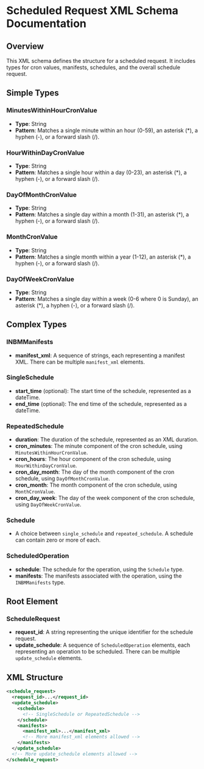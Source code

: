 # Scheduled Request XML Schema Documentation

## Overview

This XML schema defines the structure for a scheduled request. It includes types for cron values, manifests, schedules, and the overall schedule request.

## Simple Types

### MinutesWithinHourCronValue

- **Type**: String
- **Pattern**: Matches a single minute within an hour (0-59), an asterisk (*), a hyphen (-), or a forward slash (/).

### HourWithinDayCronValue

- **Type**: String
- **Pattern**: Matches a single hour within a day (0-23), an asterisk (*), a hyphen (-), or a forward slash (/).

### DayOfMonthCronValue

- **Type**: String
- **Pattern**: Matches a single day within a month (1-31), an asterisk (*), a hyphen (-), or a forward slash (/).

### MonthCronValue

- **Type**: String
- **Pattern**: Matches a single month within a year (1-12), an asterisk (*), a hyphen (-), or a forward slash (/).

### DayOfWeekCronValue

- **Type**: String
- **Pattern**: Matches a single day within a week (0-6 where 0 is Sunday), an asterisk (*), a hyphen (-), or a forward slash (/).

## Complex Types

### INBMManifests

- **manifest_xml**: A sequence of strings, each representing a manifest XML. There can be multiple `manifest_xml` elements.

### SingleSchedule

- **start_time** (optional): The start time of the schedule, represented as a dateTime.
- **end_time** (optional): The end time of the schedule, represented as a dateTime.

### RepeatedSchedule

- **duration**: The duration of the schedule, represented as an XML duration.
- **cron_minutes**: The minute component of the cron schedule, using `MinutesWithinHourCronValue`.
- **cron_hours**: The hour component of the cron schedule, using `HourWithinDayCronValue`.
- **cron_day_month**: The day of the month component of the cron schedule, using `DayOfMonthCronValue`.
- **cron_month**: The month component of the cron schedule, using `MonthCronValue`.
- **cron_day_week**: The day of the week component of the cron schedule, using `DayOfWeekCronValue`.

### Schedule

- A choice between `single_schedule` and `repeated_schedule`. A schedule can contain zero or more of each.

### ScheduledOperation

- **schedule**: The schedule for the operation, using the `Schedule` type.
- **manifests**: The manifests associated with the operation, using the `INBMManifests` type.

## Root Element

### ScheduleRequest

- **request_id**: A string representing the unique identifier for the schedule request.
- **update_schedule**: A sequence of `ScheduledOperation` elements, each representing an operation to be scheduled. There can be multiple `update_schedule` elements.

## XML Structure

```xml
<schedule_request>
  <request_id>...</request_id>
  <update_schedule>
    <schedule>
      <!-- SingleSchedule or RepeatedSchedule -->
    </schedule>
    <manifests>
      <manifest_xml>...</manifest_xml>
      <!-- More manifest_xml elements allowed -->
    </manifests>
  </update_schedule>
  <!-- More update_schedule elements allowed -->
</schedule_request>
